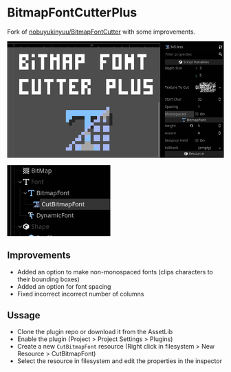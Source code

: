 # BitmapFontCutterPlus
Fork of [nobuyukinyuu/BitmapFontCutter](https://github.com/nobuyukinyuu/BitmapFontCutter) with some improvements.

![](addons/BitmapFontCutterPlus/screenshots/screen1.png)

![](addons/BitmapFontCutterPlus/screenshots/screen2.png)

## Improvements
* Added an option to make non-monospaced fonts (clips characters to their bounding boxes)
* Added an option for font spacing
* Fixed incorrect incorrect number of columns

## Ussage

* Clone the plugin repo or download it from the AssetLib
* Enable the plugin (Project > Project Settings > Plugins)
* Create a new `CutBitmapFont` resource (Right click in filesystem > New Resource > CutBitmapFont)
* Select the resource in filesystem and edit the properties in the inspector